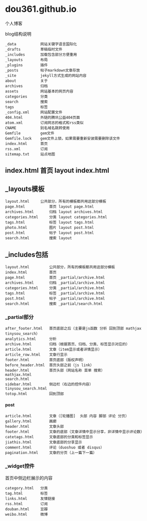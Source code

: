 # dou361.github.io
个人博客

blog结构说明


	_data			网站关键字语言国际化
	_drafts			草稿临时文件
	_includes		加载包含部分方便重用
	_layouts		布局
	_plugins		插件
	_posts			帖子markdown文章存放
	_site			jekyll方式生成的网站内容
	about			关于
	archives		归档
	assets			网站基本的网页内容
	categories		分类
	search			搜索
	tags			标签
	_config.xml		网站配置文件
	404.html		外链的腾讯公益404页面
	atom.xml		订阅网志的格式和rss类似
	CNAME			别名域名跳转使用
	Gemfile			gem文件
	Gemfile.lock	gem文件上锁，如果需要重新安装需要删除该文件
	index.html		首页
	rss.xml			订阅
	sitemap.txt		站点地图


## index.html		首页 layout index.html

## _layouts模板

	layout.html		公共部分，所有的模板都共用这部分模板
	page.html			首页 layout page.html
	archives.html		归档 layout archives.html
	categories.html		分类 layout categories.html
	tags.html			标签 layout tags.html
	photo.html			图片 layout post.html
	post.html			帖子 layout post.html
	search.html			搜索 layout

## _includes包括

	layout.html			公共部分，所有的模板都共用这部分模板
	index.html			首页
	page.html			首页 _partial/archive.html
	archives.html		归档 _partial/archive.html
	categories.html		分类 _partial/archive.html
	tags.html			标签 _partial/archive.html
	post.html			帖子 _partial/archive.html
	search.html			搜索 _partial/search.html

### _partial部分

	after_footer.html	首页底部之后（主要是js函数 分析 回到顶部 mathjax tinysou_search）
	analytics.html		分析
	archive.html		归档（根据首页、归档、分类、标签显示对应的）
	article.html		文章（item显示或者详情显示）
	article_row.html	文章行显示
	footer.html			首页底部（版权声明）
	before_header.html	首页头部之前（js link）
	header.html			首页头部（网站名称 菜单 搜索）
	mathjax.html
	search.html
	sidebar.html		侧边栏（右边的控件内容）
	tinysou_search.html
	totop.html			回到顶部

#### post

	article.html		文章（[轮播图]  头部 内容 脚部 评论 分页）
	gallery.html		画廊
	header.html			文章头部
	footer.html			文章的底部（文章详情中显示分享，非详情中显示评论数）
	catetags.html		文章底部的分类和标签显示
	jiathis.html		文章底部的分享显示
	comment.html		评论（duoshuo 或者 disqus）
	pagination.html		文章的分页（上一篇下一篇）

### _widget控件
首页中侧边栏展示的内容

	category.html	分类
	tag.html		标签
	links.html		友情链接
	rss.html		订阅
	douban.html		豆瓣
	weibo.html		微博

